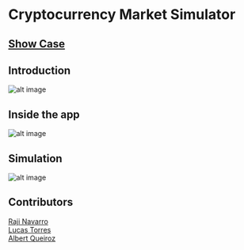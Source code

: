 # Cryptocurrency Market Simulator

## [Show Case](https://i.imgur.com/qmn4siX.mp4)

## Introduction
![alt image](https://raw.githubusercontent.com/lucastorress/Cryptocurrency-Market-Simulator/master/Screenshots/apresentacao-app.png)

## Inside the app
![alt image](https://raw.githubusercontent.com/lucastorress/Cryptocurrency-Market-Simulator/master/Screenshots/inside-app.png)

## Simulation
![alt image](https://raw.githubusercontent.com/lucastorress/Cryptocurrency-Market-Simulator/master/Screenshots/simulation-example.png)

## Contributors
[Raji Navarro](https://github.com/rajinavarro)</br>
[Lucas Torres](https://github.com/lucastorress)</br>
[Albert Queiroz](https://github.com/AlbertQueiroz)
